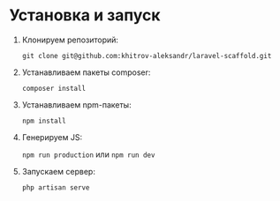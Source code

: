 # Установка и запуск
1. Клонируем репозиторий:

   `git clone git@github.com:khitrov-aleksandr/laravel-scaffold.git`
2. Устанавливаем пакеты composer:

   `composer install`
3. Устанавливаем npm-пакеты:

   `npm install`
4. Генерируем JS:

   `npm run production`
   или
   `npm run dev`
5. Запускаем сервер:

   `php artisan serve`
